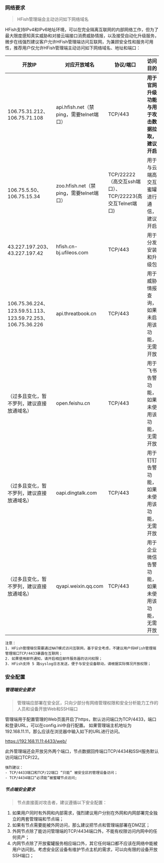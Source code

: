 ### 网络要求

> HFish管理端会主动访问如下网络域名

HFish支持IPv4和IPv6地址环境，可以在完全隔离互联网的内部网络工作，但为了最大限度感知真实威胁和对接云端接口消费威胁情报，以及接受自动化升级服务，微步在线强烈建议客户允许HFish管理端访问互联网，为兼顾安全性和服务可用性，推荐用户仅允许HFish管理端主动访问如下网络域名、地址和端口：


| 开放IP                                                     | 对应开放域名                            | 协议/端口                                               | 访问目的                                         |
| ---------------------------------------------------------- | --------------------------------------- | ------------------------------------------------------- | ------------------------------------------------ |
| 106.75.31.212、106.75.71.108                               | api.hfish.net（禁ping，需要telnet端口） | TCP/443                                                 | **用于官网升级功能与用于攻击数据拉取，建议开启** |
| 106.75.5.50、106.75.15.34                                  | zoo.hfish.net（禁ping，需要telnet端口） | TCP/22222（高交互ssh端口）、TCP/22223(高交互Telnet端口) | 用于与云端高交互蜜罐进行通信，建议开启           |
| 43.227.197.203、43.227.197.42                              | hfish.cn-bj.ufileos.com                 | TCP/443                                                 | 用于分发安装和升级包                             |
| 106.75.36.224、123.59.51.113、123.59.72.253、106.75.36.226 | api.threatbook.cn                       | TCP/443                                                 | 用于威胁情报查询，如果未启用该功能，无需开放     |
| （过多且变化，暂不罗列，建议直接放通域名）                 | open.feishu.cn                          | TCP/443                                                 | 用于飞书告警功能，如果未使用该功能，无需开放     |
| （过多且变化，暂不罗列，建议直接放通域名）                 | oapi.dingtalk.com                       | TCP/443                                                 | 用于钉钉告警功能，如果未使用该功能，无需开放     |
| （过多且变化，暂不罗列，建议直接放通域名）                 | qyapi.weixin.qq.com                     | TCP/443                                                 | 用于企业微信告警功能，如果未使用该功能，无需开放 |



```
注意：
1. HFish管理端仅需要通过NAT模式访问互联网，基于安全考虑，不建议用户将HFish管理端管理端口TCP/4433暴露在互联网；
2. 如果使用邮件通知，请开启相应邮件服务器的访问权限；
3. HFish支持 5 路syslog日志发送，便于与安全设备联动，请根据实际情况开放权限；
```


### 安全配置

##### 管理端安全要求

> 管理端应部署在安全区，只向少部分有网络管理权限和安全分析能力工作的人员和设备开放Web和SSH端口

管理端用于配置管理的Web页面开启了https，默认访问端口为TCP/4433，端口和登录URL，可以在config.ini中自行配置。
如果管理端主机地址为192.168.11.11，那么应该在浏览器中输入如下的URL进行访问。

https://192.168.11.11:4433/web/


此外管理端还会开放另外两个端口，节点数据回传端口TCP/4434和SSH服务默认访问端口TCP/22。

```
强烈建议：
- TCP/4433端口和TCP/22端口 “只能” 被安全区的管理设备访问；
- TCP/4434端口“必须能”被蜜罐节点访问;
```


##### 节点端安全要求

> 节点直接面对攻击者，建议遵循以下安全配置：

1. 如果用户同时有外网和内部需求，强烈建议用户分别在外网和内网部署完全独立的两套管理端和节点端；
2. 如果有节点需要能被外网访问，那么建议把节点和管理端部署在DMZ区；
3. 外网节点除了能访问管理端的TCP/4434端口外，不能有权限访问内网中的任何资产；
4. 内网节点除了开放蜜罐服务相应端口外，其它任何端口都不应该在网络中能被用户访问到。考虑安全区设备有维护节点主机的需求，可以向有限的设备开放SSH端口；

